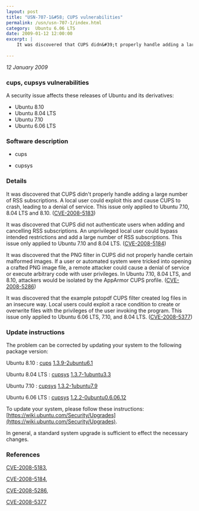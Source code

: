 ```yaml
---
layout: post
title: "USN-707-1&#58; CUPS vulnerabilities"
permalink: /usn/usn-707-1/index.html
category:  Ubuntu 6.06 LTS
date: 2009-01-12 12:00:00
excerpt: |
    It was discovered that CUPS didn&#39;t properly handle adding a large number of RSS subscriptions. A local user could exploit this and cause CUPS to crash, leading to a denial of service. This issue only applied to Ubuntu 7.10, 8.04 LTS and 8.10. ([CVE-2008-5183](http://people.ubuntu.com/~ubuntu-security/cve/CVE-2008-5183))
    
--- 
```

 
 

*12 January 2009*

### cups, cupsys vulnerabilities

A security issue affects these releases of Ubuntu and its derivatives:

* Ubuntu 8.10
* Ubuntu 8.04 LTS
* Ubuntu 7.10
* Ubuntu 6.06 LTS

### Software description

* cups 

* cupsys 

### Details

It was discovered that CUPS didn&#39;t properly handle adding a large number of RSS subscriptions. A local user could exploit this and cause CUPS to crash, leading to a denial of service. This issue only applied to Ubuntu 7.10, 8.04 LTS and 8.10. ([CVE-2008-5183](http://people.ubuntu.com/~ubuntu-security/cve/CVE-2008-5183))

It was discovered that CUPS did not authenticate users when adding and cancelling RSS subscriptions. An unprivileged local user could bypass intended restrictions and add a large number of RSS subscriptions. This issue only applied to Ubuntu 7.10 and 8.04 LTS. ([CVE-2008-5184](http://people.ubuntu.com/~ubuntu-security/cve/CVE-2008-5184))

It was discovered that the PNG filter in CUPS did not properly handle certain malformed images. If a user or automated system were tricked into opening a crafted PNG image file, a remote attacker could cause a denial of service or execute arbitrary code with user privileges. In Ubuntu 7.10, 8.04 LTS, and 8.10, attackers would be isolated by the AppArmor CUPS profile. ([CVE-2008-5286](http://people.ubuntu.com/~ubuntu-security/cve/CVE-2008-5286))

It was discovered that the example pstopdf CUPS filter created log files in an insecure way. Local users could exploit a race condition to create or overwrite files with the privileges of the user invoking the program. This issue only applied to Ubuntu 6.06 LTS, 7.10, and 8.04 LTS. ([CVE-2008-5377](http://people.ubuntu.com/~ubuntu-security/cve/CVE-2008-5377)) 

### Update instructions

The problem can be corrected by updating your system to the following package version:

Ubuntu 8.10
 : [cups](https://launchpad.net/ubuntu/+source/cups) <span> [1.3.9-2ubuntu6.1](https://launchpad.net/ubuntu/+source/cups/1.3.9-2ubuntu6.1) </span> 

Ubuntu 8.04 LTS
 : [cupsys](https://launchpad.net/ubuntu/+source/cupsys) <span> [1.3.7-1ubuntu3.3](https://launchpad.net/ubuntu/+source/cupsys/1.3.7-1ubuntu3.3) </span> 

Ubuntu 7.10
 : [cupsys](https://launchpad.net/ubuntu/+source/cupsys) <span> [1.3.2-1ubuntu7.9](https://launchpad.net/ubuntu/+source/cupsys/1.3.2-1ubuntu7.9) </span> 

Ubuntu 6.06 LTS
 : [cupsys](https://launchpad.net/ubuntu/+source/cupsys) <span> [1.2.2-0ubuntu0.6.06.12](https://launchpad.net/ubuntu/+source/cupsys/1.2.2-0ubuntu0.6.06.12) </span> 

To update your system, please follow these instructions: [https://wiki.ubuntu.com/Security/Upgrades](https://wiki.ubuntu.com/Security/Upgrades).

In general, a standard system upgrade is sufficient to effect the necessary changes. 

### References

 
 [CVE-2008-5183](http://people.ubuntu.com/~ubuntu-security/cve/CVE-2008-5183), 

 [CVE-2008-5184](http://people.ubuntu.com/~ubuntu-security/cve/CVE-2008-5184), 

 [CVE-2008-5286](http://people.ubuntu.com/~ubuntu-security/cve/CVE-2008-5286), 

 [CVE-2008-5377](http://people.ubuntu.com/~ubuntu-security/cve/CVE-2008-5377)
 

